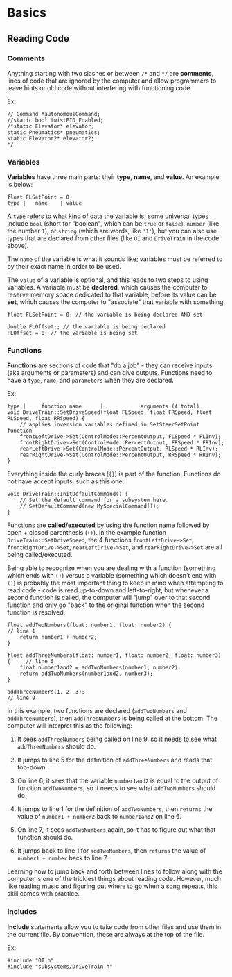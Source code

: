 # Basics

## Reading Code

### Comments

Anything starting with two slashes or between `/*` and `*/` are **comments**, lines of code that are ignored by the computer and allow programmers to leave hints or old code without interfering with functioning code.

Ex:

    // Command *autonomousCommand;
    //static bool twistPID_Enabled;
    /*static Elevator* elevator;
    static Pneumatics* pneumatics;
    static Elevator2* elevator2;
    */

### Variables

**Variables** have three main parts: their **type**, **name**, and **value**. An example is below:

    float FLSetPoint = 0;
    type |   name    | value

A `type` refers to what kind of data the variable is; some universal types include `bool` (short for "boolean", which can be `true` or `false`), `number` (like the number `1`), or `string` (which are words, like `'1'`), but you can also use types that are declared from other files (like `OI` and `DriveTrain` in the code above).

The `name` of the variable is what it sounds like; variables must be referred to by their exact name in order to be used.

The `value` of a variable is optional, and this leads to two steps to using variables. A variable must be **declared**, which causes the computer to reserve memory space dedicated to that variable, before its value can be **set**, which causes the computer to "associate" that variable with something.

    float FLSetPoint = 0; // the variable is being declared AND set

    double FLOffset;; // the variable is being declared
    FLOffset = 0; // the variable is being set

### Functions

**Functions** are sections of code that "do a job" - they can receive inputs (aka arguments or parameters) and can give outputs. Functions need to have a `type`, `name`, and `parameters` when they are declared.

Ex:

    type |     function name      |            arguments (4 total)
    void DriveTrain::SetDriveSpeed(float FLSpeed, float FRSpeed, float RLSpeed, float RRSpeed) {
        // applies inversion variables defined in SetSteerSetPoint function
        frontLeftDrive->Set(ControlMode::PercentOutput, FLSpeed * FLInv);
        frontRightDrive->Set(ControlMode::PercentOutput, FRSpeed * FRInv);
        rearLeftDrive->Set(ControlMode::PercentOutput, RLSpeed * RLInv);
        rearRightDrive->Set(ControlMode::PercentOutput, RRSpeed * RRInv);
    }

Everything inside the curly braces (`{}`) is part of the function. Functions do not have accept inputs, such as this one:

    void DriveTrain::InitDefaultCommand() {
        // Set the default command for a subsystem here.
        // SetDefaultCommand(new MySpecialCommand());
    }

Functions are **called/executed** by using the function name followed by open + closed parenthesis (`()`). In the example function `DriveTrain::SetDriveSpeed`, the 4 functions `frontLeftDrive->Set`, `frontRightDrive->Set`, `rearLeftDrive->Set`, and `rearRightDrive->Set` are all being called/executed.

Being able to recognize when you are dealing with a function (something which ends with `()`) versus a variable (something which doesn't end with `()`) is probably the most important thing to keep in mind when attempting to read code - code is read up-to-down and left-to-right, but whenever a second function is called, the computer will "jump" over to that second function and only go "back" to the original function when the second function is resolved.

    float addTwoNumbers(float: number1, float: number2) {                       // line 1
        return number1 + number2;
    }

    float addThreeNumbers(float: number1, float: number2, float: number3) {     // line 5
        float number1and2 = addTwoNumbers(number1, number2);
        return addTwoNumbers(number1and2, number3);
    }

    addThreeNumbers(1, 2, 3);                                                   // line 9

In this example, two functions are declared (`addTwoNumbers` and `addThreeNumbers`), then `addThreeNumbers` is being called at the bottom. The computer will interpret this as the following:

1) It sees `addThreeNumbers` being called on line 9, so it needs to see what `addThreeNumbers` should do.
  
2) It jumps to line 5 for the definition of `addThreeNumbers` and reads that top-down.

3) On line 6, it sees that the variable `number1and2` is equal to the output of function `addTwoNumbers`, so it needs to see what `addTwoNumbers` should do.

4) It jumps to line 1 for the definition of `addTwoNumbers`, then `returns` the value of `number1 + number2` back to `number1and2` on line 6.

5) On line 7, it sees `addTwoNumbers` again, so it has to figure out what that function should do.

6) It jumps back to line 1 for `addTwoNumbers`, then `returns` the value of `number1 + number` back to line 7.

Learning how to jump back and forth between lines to follow along with the computer is one of the trickiest things about reading code. However, much like reading music and figuring out where to go when a song repeats, this skill comes with practice.

### Includes

**Include** statements allow you to take code from other files and use them in the current file. By convention, these are always at the top of the file.

Ex:

    #include "OI.h"
    #include "subsystems/DriveTrain.h"